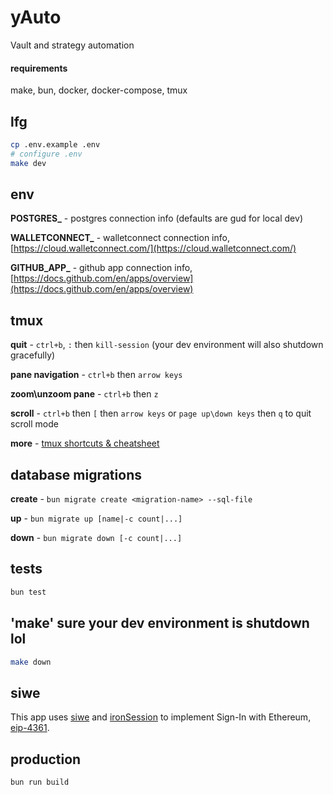 # yAuto
Vault and strategy automation


#### requirements
make, bun, docker, docker-compose, tmux


## lfg
```sh
cp .env.example .env
# configure .env
make dev
```


## env
**POSTGRES_** - postgres connection info (defaults are gud for local dev)

**WALLETCONNECT_** - walletconnect connection info, [https://cloud.walletconnect.com/](https://cloud.walletconnect.com/)

**GITHUB_APP_** - github app connection info, [https://docs.github.com/en/apps/overview](https://docs.github.com/en/apps/overview)


## tmux
**quit** - `ctrl+b`, `:` then `kill-session` (your dev environment will also shutdown gracefully)

**pane navigation** - `ctrl+b` then `arrow keys`

**zoom\unzoom pane** - `ctrl+b` then `z`

**scroll** - `ctrl+b` then `[` then `arrow keys` or `page up\down keys` then `q` to quit scroll mode

**more** - [tmux shortcuts & cheatsheet](https://gist.github.com/MohamedAlaa/2961058)


## database migrations
**create** - `bun migrate create <migration-name> --sql-file`

**up** - `bun migrate up [name|-c count|...]`

**down** - `bun migrate down [-c count|...]`


## tests
```sh
bun test
```


## 'make' sure your dev environment is shutdown lol
```sh
make down
```


## siwe
This app uses [siwe](https://www.npmjs.com/package/siwe) and [ironSession](https://www.npmjs.com/package/iron-session) to implement Sign-In with Ethereum, [eip-4361](https://eips.ethereum.org/EIPS/eip-4361).


## production
```sh
bun run build
```
